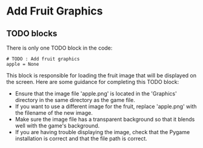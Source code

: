 # Add Fruit Graphics

## TODO blocks

There is only one TODO block in the code:

```
# TODO : Add fruit graphics
apple = None
```

This block is responsible for loading the fruit image that will be displayed on the screen. Here are some guidance for completing this TODO block:

* Ensure that the image file 'apple.png' is located in the 'Graphics' directory in the same directory as the game file.
* If you want to use a different image for the fruit, replace 'apple.png' with the filename of the new image.
* Make sure the image file has a transparent background so that it blends well with the game's background.
* If you are having trouble displaying the image, check that the Pygame installation is correct and that the file path is correct.
